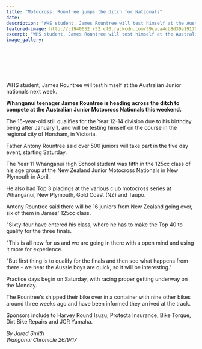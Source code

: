 ```yaml
---
title: "Motocross: Rountree jumps the ditch for Nationals"
date: 
description: "WHS student, James Rountree will test himself at the Australian Junior nationals next week..."
featured-image: http://c1940652.r52.cf0.rackcdn.com/59caca4cb8d39a19170003bc/James-Rountree-off-overseas-chron-26-sept.jpg
excerpt: "WHS student, James Rountree will test himself at the Australian Junior nationals next week."
image_gallery:
    
    
    
    
    
---
```


<p>WHS student, James Rountree will test himself at the Australian Junior nationals next week.</p>
<p class="element element-paragraph"><strong>Whanganui teenager James Rountree is heading across the ditch to compete at the Australian Junior Motocross Nationals this weekend.</strong></p>
<p class="element element-paragraph">The 15-year-old still qualifies for the Year 12-14 division due to his birthday being after January 1, and will be testing himself on the course in the regional city of Horsham, in Victoria.</p>
<p class="element element-paragraph">Father Antony Rountree said over 500 juniors will take part in the five day event, starting Saturday.</p>
<p class="element element-paragraph">The Year 11 Whanganui High School student was fifth in the 125cc class of his age group at the New Zealand Junior Motocross Nationals in New Plymouth in April.</p>
<p class="element element-paragraph">He also had Top 3 placings at the various club motocross series at Whanganui, New Plymouth, Gold Coast (NZ) and Taupo.</p>
<p class="element element-paragraph">Antony Rountree said there will be 16 juniors from New Zealand going over, six of them in James' 125cc class.</p>
<p class="element element-paragraph">"Sixty-four have entered his class, where he has to make the Top 40 to qualify for the three finals.</p>
<p class="element element-paragraph">"This is all new for us and we are going in there with a open mind and using it more for experience.</p>
<p class="element element-paragraph">"But first thing is to qualify for the finals and then see what happens from there - we hear the Aussie boys are quick, so it will be interesting."</p>
<p class="element element-paragraph">Practice days begin on Saturday, with racing proper getting underway on the Monday.</p>
<p class="element element-paragraph">The Rountree's shipped their bike over in a container with nine other bikes around three weeks ago and have been informed they arrived at the track.</p>
<p class="element element-paragraph">Sponsors include to Harvey Round Isuzu, Protecta Insurance, Bike Torque, Dirt Bike Repairs and JCR Yamaha.</p>
<p class="element element-paragraph"><em>By Jared Smith</em><br /><em>Wanganui Chronicle 26/9/17</em></p>

